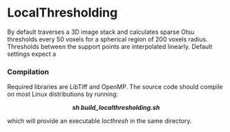 # LocalThresholding

By default traverses a 3D image stack and calculates sparse Otsu thresholds every 50 voxels for a spherical region of 200 voxels radius.
Thresholds between the support points are interpolated linearly.
Default settings expect a 

### Compilation

Required libraries are LibTiff and OpenMP. The source code should compile on most Linux distributions by running: 

***<p align="center"> sh build_localthresholding.sh </p>***

which will provide an executable *locthresh* in the same directory.
